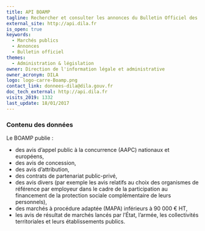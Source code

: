 ```yaml
---
title: API BOAMP
tagline: Rechercher et consulter les annonces du Bulletin Officiel des Annonces de Marchés Publics
external_site: http://api.dila.fr
is_open: true
keywords:
  - Marchés publics
  - Annonces
  - Bulletin officiel
themes:
  - Administration & législation
owner: Direction de l'information légale et administrative
owner_acronym: DILA
logo: logo-carre-Boamp.png
contact_link: donnees-dila@dila.gouv.fr
doc_tech_external: http://api.dila.fr
visits_2019: 1332
last_update: 18/01/2017
---
```


### Contenu des données

Le BOAMP publie :

- des avis d’appel public à la concurrence (AAPC) nationaux et européens,
- des avis de concession,
- des avis d’attribution,
- des contrats de partenariat public-privé,
- des avis divers (par exemple les avis relatifs au choix des organismes de référence par employeur dans le cadre de la participation au financement de la protection sociale complémentaire de leurs personnels),
- des marchés à procédure adaptée (MAPA) inférieurs à 90 000 € HT,
- les avis de résultat de marchés lancés par l’État, l’armée, les collectivités territoriales et leurs établissements publics.

